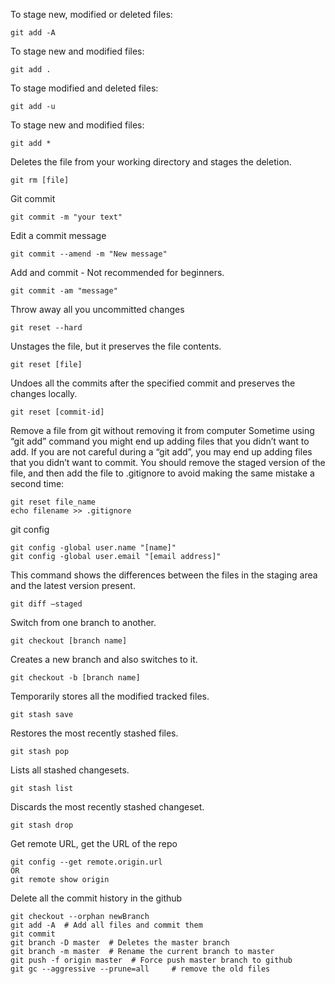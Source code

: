 To stage new, modified or deleted files:
```
git add -A
```

To stage new and modified files:
```
git add .
```

To stage modified and deleted files:
```
git add -u
```

To stage new and modified files:
```
git add *
```

Deletes the file from your working directory and stages the deletion.
```
git rm [file]
```

Git commit
```
git commit -m "your text"
```

Edit a commit message
```
git commit --amend -m "New message"
```

Add and commit - Not recommended for beginners.
```
git commit -am "message"
```

Throw away all you uncommitted changes
```
git reset --hard
```

Unstages the file, but it preserves the file contents.
```
git reset [file]
```

Undoes all the commits after the specified commit and preserves the changes locally.
```
git reset [commit-id]
```

Remove a file from git without removing it from computer
Sometime using “git add” command you might end up adding files that you didn’t want to add.
If you are not careful during a “git add”, you may end up adding files that you didn’t want to commit. You should remove the staged version of the file, and then add the file to .gitignore to avoid making the same mistake a second time:
```
git reset file_name
echo filename >> .gitignore
```

git config
```
git config -global user.name "[name]"
git config -global user.email "[email address]"
```


This command shows the differences between the files in the staging area and the latest version present.
```
git diff –staged
```

Switch from one branch to another.
```
git checkout [branch name]
```

Creates a new branch and also switches to it.
```
git checkout -b [branch name]
```

Temporarily stores all the modified tracked files.
```
git stash save
```

Restores the most recently stashed files.
```
git stash pop
```

Lists all stashed changesets.
```
git stash list
```

Discards the most recently stashed changeset.
```
git stash drop
```

Get remote URL, get the URL of the repo
```
git config --get remote.origin.url
OR
git remote show origin
```

Delete all the commit history in the github
```
git checkout --orphan newBranch
git add -A  # Add all files and commit them
git commit
git branch -D master  # Deletes the master branch
git branch -m master  # Rename the current branch to master
git push -f origin master  # Force push master branch to github
git gc --aggressive --prune=all     # remove the old files
```
